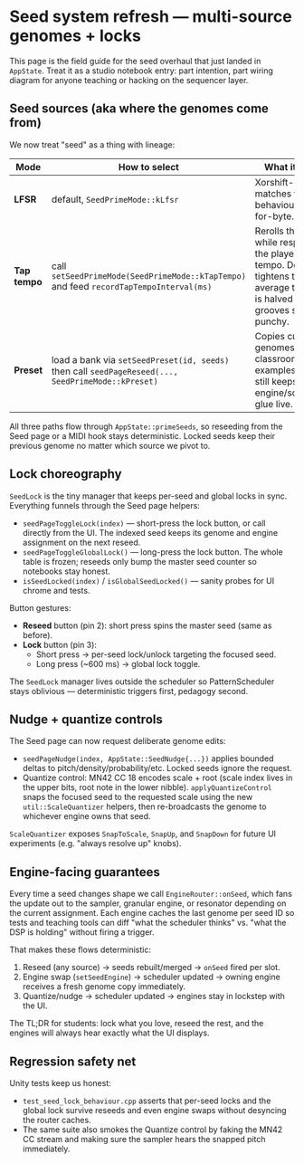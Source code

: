 # Seed system refresh — multi-source genomes + locks

This page is the field guide for the seed overhaul that just landed in
`AppState`. Treat it as a studio notebook entry: part intention, part wiring
diagram for anyone teaching or hacking on the sequencer layer.

## Seed sources (aka where the genomes come from)

We now treat "seed" as a thing with lineage:

| Mode | How to select | What it does | Determinism hook |
|------|---------------|--------------|------------------|
| **LFSR** | default, `SeedPrimeMode::kLfsr` | Xorshift-driven, matches the old behaviour byte-for-byte. | `Seed::source = Seed::Source::kLfsr`, `Seed::lineage = masterSeed`. |
| **Tap tempo** | call `setSeedPrimeMode(SeedPrimeMode::kTapTempo)` and feed `recordTapTempoInterval(ms)` | Rerolls the table while respecting the player's tempo. Density tightens to the average tap, jitter is halved so grooves stay punchy. | `Seed::source = Seed::Source::kTapTempo`, `Seed::lineage = bpm * 100` (rounded). |
| **Preset** | load a bank via `setSeedPreset(id, seeds)` then call `seedPageReseed(..., SeedPrimeMode::kPreset)` | Copies curated genomes (think classroom examples) but still keeps the engine/scheduler glue live. | `Seed::source = Seed::Source::kPreset`, `Seed::lineage = preset id`. |

All three paths flow through `AppState::primeSeeds`, so reseeding from the Seed
page or a MIDI hook stays deterministic. Locked seeds keep their previous genome
no matter which source we pivot to.

## Lock choreography

`SeedLock` is the tiny manager that keeps per-seed and global locks in sync.
Everything funnels through the Seed page helpers:

- `seedPageToggleLock(index)` — short-press the lock button, or call directly
  from the UI. The indexed seed keeps its genome and engine assignment on the
  next reseed.
- `seedPageToggleGlobalLock()` — long-press the lock button. The whole table is
  frozen; reseeds only bump the master seed counter so notebooks stay honest.
- `isSeedLocked(index)` / `isGlobalSeedLocked()` — sanity probes for UI chrome
  and tests.

Button gestures:

- **Reseed** button (pin 2): short press spins the master seed (same as before).
- **Lock** button (pin 3):
  - Short press → per-seed lock/unlock targeting the focused seed.
  - Long press (~600 ms) → global lock toggle.

The `SeedLock` manager lives outside the scheduler so PatternScheduler stays
oblivious — deterministic triggers first, pedagogy second.

## Nudge + quantize controls

The Seed page can now request deliberate genome edits:

- `seedPageNudge(index, AppState::SeedNudge{...})` applies bounded deltas to
  pitch/density/probability/etc. Locked seeds ignore the request.
- Quantize control: MN42 CC 18 encodes scale + root (scale index lives in the
  upper bits, root note in the lower nibble). `applyQuantizeControl` snaps the
  focused seed to the requested scale using the new `util::ScaleQuantizer`
  helpers, then re-broadcasts the genome to whichever engine owns that seed.

`ScaleQuantizer` exposes `SnapToScale`, `SnapUp`, and `SnapDown` for future UI
experiments (e.g. "always resolve up" knobs).

## Engine-facing guarantees

Every time a seed changes shape we call `EngineRouter::onSeed`, which fans the
update out to the sampler, granular engine, or resonator depending on the
current assignment. Each engine caches the last genome per seed ID so tests and
teaching tools can diff "what the scheduler thinks" vs. "what the DSP is
holding" without firing a trigger.

That makes these flows deterministic:

1. Reseed (any source) → seeds rebuilt/merged → `onSeed` fired per slot.
2. Engine swap (`setSeedEngine`) → scheduler updated → owning engine receives a
   fresh genome copy immediately.
3. Quantize/nudge → scheduler updated → engines stay in lockstep with the UI.

The TL;DR for students: lock what you love, reseed the rest, and the engines
will always hear exactly what the UI displays.

## Regression safety net

Unity tests keep us honest:

- `test_seed_lock_behaviour.cpp` asserts that per-seed locks and the global lock
  survive reseeds and even engine swaps without desyncing the router caches.
- The same suite also smokes the Quantize control by faking the MN42 CC stream
  and making sure the sampler hears the snapped pitch immediately.
